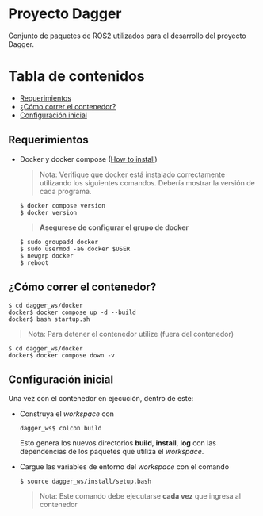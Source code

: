 # Proyecto Dagger
Conjunto de paquetes de ROS2 utilizados para el desarrollo del proyecto Dagger.
# Tabla de contenidos
- [Requerimientos](#Requerimientos)
- [¿Cómo correr el contenedor?](#Cómo-correr-el-contenedor)
- [Configuración inicial](#Configuración-inicial)

## Requerimientos

- Docker y docker compose ([How to install](https://www.digitalocean.com/community/tutorials/how-to-install-and-use-docker-on-ubuntu-20-04-es))

    > Nota: Verifique que docker está instalado correctamente utilizando los siguientes comandos. Debería mostrar la versión de cada programa.
    ```shell
    $ docker compose version
    $ docker version
    ```

    > **Asegurese de configurar el grupo de docker**
    ```shell
    $ sudo groupadd docker
    $ sudo usermod -aG docker $USER
    $ newgrp docker
    $ reboot
    ```

## ¿Cómo correr el contenedor?
```shell
$ cd dagger_ws/docker
docker$ docker compose up -d --build
docker$ bash startup.sh
```

> Nota: Para detener el contenedor utilize (fuera del contenedor)
```shell
$ cd dagger_ws/docker
docker$ docker compose down -v
``` 

## Configuración inicial
Una vez con el contenedor en ejecución, dentro de este:

- Construya el *workspace* con
    ```shell
    dagger_ws$ colcon build
    ```
    Esto genera los nuevos directorios **build**, **install**, **log** con las dependencias de los paquetes que utiliza el *workspace*.

- Cargue las variables de entorno del *workspace* con el comando

    ```shell
    $ source dagger_ws/install/setup.bash
    ```
    > Nota: Este comando debe ejecutarse **cada vez** que ingresa al contenedor

